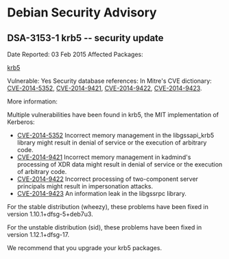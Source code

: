 
Debian Security Advisory
========================


DSA-3153-1 krb5 -- security update
----------------------------------



Date Reported:
03 Feb 2015
Affected Packages:

[krb5](https://packages.debian.org/src:krb5)

Vulnerable:
Yes
Security database references:
In Mitre's CVE dictionary: [CVE-2014-5352](https://security-tracker.debian.org/tracker/CVE-2014-5352), [CVE-2014-9421](https://security-tracker.debian.org/tracker/CVE-2014-9421), [CVE-2014-9422](https://security-tracker.debian.org/tracker/CVE-2014-9422), [CVE-2014-9423](https://security-tracker.debian.org/tracker/CVE-2014-9423).  

More information:

Multiple vulnerabilities have been found in krb5, the MIT
implementation of Kerberos:


* [CVE-2014-5352](https://security-tracker.debian.org/tracker/CVE-2014-5352)
Incorrect memory management in the libgssapi\_krb5 library might
 result in denial of service or the execution of arbitrary code.
* [CVE-2014-9421](https://security-tracker.debian.org/tracker/CVE-2014-9421)
Incorrect memory management in kadmind's processing of XDR data
 might result in denial of service or the execution of arbitrary code.
* [CVE-2014-9422](https://security-tracker.debian.org/tracker/CVE-2014-9422)
Incorrect processing of two-component server principals might result
 in impersonation attacks.
* [CVE-2014-9423](https://security-tracker.debian.org/tracker/CVE-2014-9423)
An information leak in the libgssrpc library.


For the stable distribution (wheezy), these problems have been fixed in
version 1.10.1+dfsg-5+deb7u3.


For the unstable distribution (sid), these problems have been fixed in
version 1.12.1+dfsg-17.


We recommend that you upgrade your krb5 packages.





